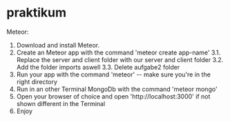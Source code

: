 # praktikum
Meteor:
  1. Download and install Meteor.
  2. Create an Meteor app with the command 'meteor create app-name'
  3.1. Replace the server and client folder with our server and client folder
  3.2. Add the folder imports aswell
  3.3. Delete aufgabe2 folder
  4. Run your app with the command 'meteor' -- make sure you're in the right directory
  5. Run in an other Terminal MongoDb with the command 'meteor mongo'
  6. Open your browser of choice and open 'http://localhost:3000' if not shown different in the Terminal
  7. Enjoy
